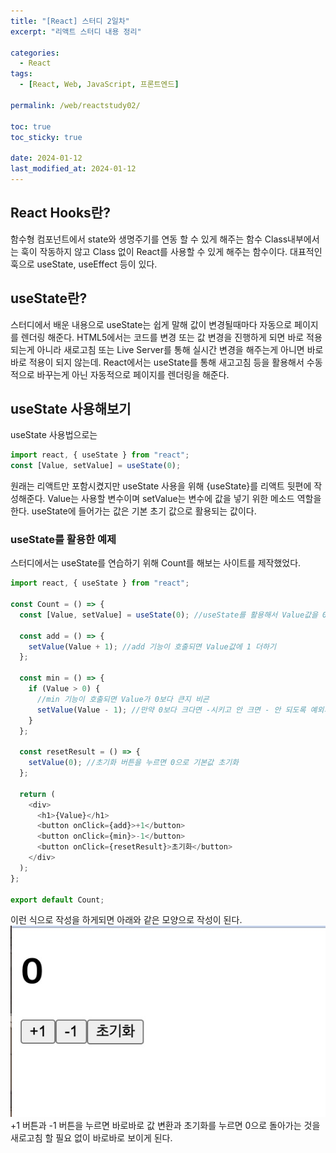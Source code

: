 ```yaml
---
title: "[React] 스터디 2일차"
excerpt: "리액트 스터디 내용 정리"

categories:
  - React
tags:
  - [React, Web, JavaScript, 프론트엔드]

permalink: /web/reactstudy02/

toc: true
toc_sticky: true

date: 2024-01-12
last_modified_at: 2024-01-12
---
```


## React Hooks란?

함수형 컴포넌트에서 state와 생명주기를 연동 할 수 있게 해주는 함수
Class내부에서는 훅이 작동하지 않고 Class 없이 React를 사용할 수 있게 해주는 함수이다.
대표적인 훅으로 useState, useEffect 등이 있다.

## useState란?

스터디에서 배운 내용으로 useState는 쉽게 말해 값이 변경될때마다 자동으로 페이지를 렌더링 해준다.
HTML5에서는 코드를 변경 또는 값 변경을 진행하게 되면 바로 적용되는게 아니라 새로고침 또는 Live Server를 통해 실시간 변경을 해주는게 아니면 바로바로 적용이 되지 않는데.
React에서는 useState를 통해 새고고침 등을 활용해서 수동적으로 바꾸는게 아닌 자동적으로 페이지를 렌더링을 해준다.

## useState 사용해보기

useState 사용법으로는

```js
import react, { useState } from "react";
const [Value, setValue] = useState(0);
```

원래는 리액트만 포함시켰지만 useState 사용을 위해 {useState}를 리액트 뒷편에 작성해준다.
Value는 사용할 변수이며 setValue는 변수에 값을 넣기 위한 메소드 역할을 한다. useState에 들어가는 값은 기본 초기 값으로 활용되는 값이다.

### useState를 활용한 예제

스터디에서는 useState를 연습하기 위해 Count를 해보는 사이트를 제작했었다.

```js
import react, { useState } from "react";

const Count = () => {
  const [Value, setValue] = useState(0); //useState를 활용해서 Value값을 0으로 초기화

  const add = () => {
    setValue(Value + 1); //add 기능이 호출되면 Value값에 1 더하기
  };

  const min = () => {
    if (Value > 0) {
      //min 기능이 호출되면 Value가 0보다 큰지 비굔
      setValue(Value - 1); //만약 0보다 크다면 -시키고 안 크면 - 안 되도록 예외처리
    }
  };

  const resetResult = () => {
    setValue(0); //초기화 버튼을 누르면 0으로 기본값 초기화
  };

  return (
    <div>
      <h1>{Value}</h1>
      <button onClick={add}>+1</button>
      <button onClick={min}>-1</button>
      <button onClick={resetResult}>초기화</button>
    </div>
  );
};

export default Count;
```

이런 식으로 작성을 하게되면 아래와 같은 모양으로 작성이 된다.
![ex_screenshot](/assets/images/StudyImg01.jpg)
+1 버튼과 -1 버튼을 누르면 바로바로 값 변환과 초기화를 누르면 0으로 돌아가는 것을 새로고침 할 필요 없이 바로바로 보이게 된다.
